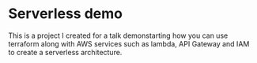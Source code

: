 # Serverless demo

This is a project I created for a talk demonstarting how you can use terraform along with AWS services such as lambda, API Gateway and IAM to create a serverless architecture.
